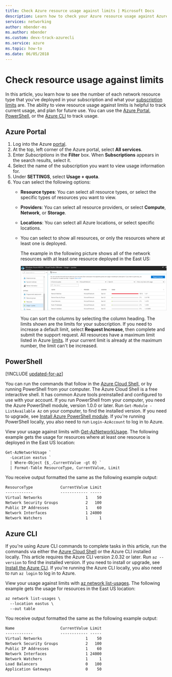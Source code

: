 ```yaml
---
title: Check Azure resource usage against limits | Microsoft Docs
description: Learn how to check your Azure resource usage against Azure subscription limits.
services: networking
author: mbender-ms
ms.author: mbender
ms.custom: devx-track-azurecli
ms.service: azure
ms.topic: how-to
ms.date: 06/05/2018
---
```

# Check resource usage against limits

In this article, you learn how to see the number of each network resource type that you've deployed in your subscription and what your [subscription limits](../azure-resource-manager/management/azure-subscription-service-limits.md?toc=%2fazure%2fnetworking%2ftoc.json#networking-limits) are. The ability to view resource usage against limits is helpful to track current usage, and plan for future use. You can use the [Azure Portal](#azure-portal), [PowerShell](#powershell), or the [Azure CLI](#azure-cli) to track usage.

## Azure Portal

1. Log into the Azure [portal](https://portal.azure.com).
2. At the top, left corner of the Azure portal, select **All services**.
3. Enter *Subscriptions* in the **Filter** box. When **Subscriptions** appears in the search results, select it.
4. Select the name of the subscription you want to view usage information for.
5. Under **SETTINGS**, select **Usage + quota**.
6. You can select the following options:
   - **Resource types**: You can select all resource types, or select the specific types of resources you want to view.
   - **Providers**: You can select all resource providers, or select **Compute**, **Network**, or **Storage**.
   - **Locations**: You can select all Azure locations, or select specific locations.
   - You can select to show all resources, or only the resources where at least one is deployed.

     The example in the following picture shows all of the network resources with at least one resource deployed in the East US:

       ![View usage data](./media/check-usage-against-limits/view-usage.png)

     You can sort the columns by selecting the column heading. The limits shown are the limits for your subscription. If you need to increase a default limit, select **Request Increase**, then complete and submit the support request. All resources have a maximum limit listed in Azure [limits](../azure-resource-manager/management/azure-subscription-service-limits.md?toc=%2fazure%2fnetworking%2ftoc.json#networking-limits). If your current limit is already at the maximum number, the limit can't be increased.

## PowerShell

[!INCLUDE [updated-for-az](~/reusable-content/ce-skilling/azure/includes/updated-for-az.md)]

You can run the commands that follow in the [Azure Cloud Shell](https://shell.azure.com/powershell), or by running PowerShell from your computer. The Azure Cloud Shell is a free interactive shell. It has common Azure tools preinstalled and configured to use with your account. If you run PowerShell from your computer, you need the Azure PowerShell module, version 1.0.0 or later. Run `Get-Module -ListAvailable Az` on your computer, to find the installed version. If you need to upgrade, see [Install Azure PowerShell module](/powershell/azure/install-azure-powershell). If you're running PowerShell locally, you also need to run `Login-AzAccount` to log in to Azure.

View your usage against limits with [Get-AzNetworkUsage](/powershell/module/az.network/get-aznetworkusage). The following example gets the usage for resources where at least one resource is deployed in the East US location:

```azurepowershell-interactive
Get-AzNetworkUsage `
  -Location eastus `
  | Where-Object {$_.CurrentValue -gt 0} `
  | Format-Table ResourceType, CurrentValue, Limit
```

You receive output formatted the same as the following example output:

```output
ResourceType            CurrentValue Limit
------------            ------------ -----
Virtual Networks                   1    50
Network Security Groups            2   100
Public IP Addresses                1    60
Network Interfaces                 1 24000
Network Watchers                   1     1
```

## Azure CLI

If you're using Azure CLI commands to complete tasks in this article, run the commands via either the [Azure Cloud Shell](https://shell.azure.com/bash) or the Azure CLI installed locally. This article requires the Azure CLI version 2.0.32 or later. Run `az --version` to find the installed version. If you need to install or upgrade, see [Install the Azure CLI](/cli/azure/install-azure-cli). If you're running the Azure CLI locally, you also need to run `az login` to log in to Azure.

View your usage against limits with [az network list-usages](/cli/azure/network#az-network-list-usages). The following example gets the usage for resources in the East US location:

```azurecli-interactive
az network list-usages \
  --location eastus \
  --out table
```

You receive output formatted the same as the following example output:

```output
Name                    CurrentValue Limit
------------            ------------ -----
Virtual Networks                   1    50
Network Security Groups            2   100
Public IP Addresses                1    60
Network Interfaces                 1 24000
Network Watchers                   1     1
Load Balancers                     0   100
Application Gateways               0    50
```
